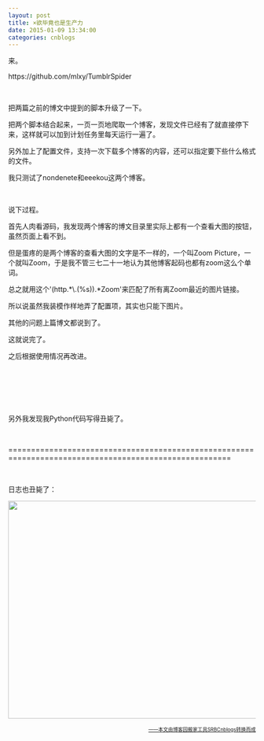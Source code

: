 ```yaml
---
layout: post
title: ×欲毕竟也是生产力
date: 2015-01-09 13:34:00
categories: cnblogs
---
```


<p>来。</p>
<p>https://github.com/mlxy/TumblrSpider</p>
<p>&nbsp;</p>
<p>把两篇之前的博文中提到的脚本升级了一下。</p>
<p>把两个脚本结合起来，一页一页地爬取一个博客，发现文件已经有了就直接停下来，这样就可以加到计划任务里每天运行一遍了。</p>
<p>另外加上了配置文件，支持一次下载多个博客的内容，还可以指定要下些什么格式的文件。</p>
<p>我只测试了nondenete和eeekou这两个博客。</p>
<p>&nbsp;</p>
<p>说下过程。</p>
<p>首先人肉看源码，我发现两个博客的博文目录里实际上都有一个查看大图的按钮，虽然页面上看不到。</p>
<p>但是蛋疼的是两个博客的查看大图的文字是不一样的，一个叫Zoom Picture，一个就叫Zoom，于是我不管三七二十一地认为其他博客起码也都有zoom这么个单词。</p>
<p>总之就用这个'(http.*\.(%s)).*Zoom'来匹配了所有离Zoom最近的图片链接。</p>
<p>所以说虽然我装模作样地弄了配置项，其实也只能下图片。</p>
<p>其他的问题上篇博文都说到了。</p>
<p>这就说完了。</p>
<p>之后根据使用情况再改进。</p>
<p>&nbsp;</p>
<p>&nbsp;</p>
<p>&nbsp;</p>
<p>另外我发现我Python代码写得丑毙了。</p>
<p>&nbsp;</p>
<p>=======================================================================================================</p>
<p>&nbsp;</p>
<p>日志也丑毙了：</p>
<p><img src="http://ww4.sinaimg.cn/large/69209b85gw1eo3m1g8je0j20it0cb3zo.jpg" alt="" width="677" height="443" /></p>

<div align=right><a href="https://github.com/mlxy/SRBCnblogs"><font size=1>——本文由博客园搬家工具SRBCnblogs转换而成</font></a></div>